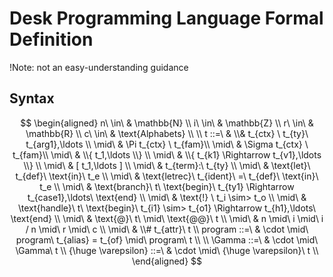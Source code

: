 # Desk Programming Language Formal Definition

!Note: not an easy-understanding guidance

## Syntax
$$
\begin{aligned}
n\ \in\ & \mathbb{N} \\
i\ \in\ & \mathbb{Z} \\
r\ \in\ & \mathbb{R} \\
c\ \in\ & \text{Alphabets} \\
\\
t ::=\ & \\& t_{ctx} \ t_{ty}\ t_{arg1},\ldots \\
\mid\ & \Pi t_{ctx} \ t_{fam}\\
\mid\ & \Sigma t_{ctx} \ t_{fam}\\
\mid\ & \\{ t_1,\ldots \\} \\
\mid\ & \\{ t_{k1} \Rightarrow t_{v1},\ldots \\} \\
\mid\ & [ t_1,\ldots ] \\
\mid\ & t_{term}:\ t_{ty} \\
\mid\ & \text{let}\ t_{def}\ \text{in}\ t_e \\
\mid\ & \text{letrec}\ t_{ident}\ =\ t_{def}\ \text{in}\ t_e \\
\mid\ & \text{branch}\ t\ \text{begin}\ t_{ty1} \Rightarrow t_{case1},\ldots\ \text{end} \\
\mid\ & \text{!} \ t_i \sim> t_o \\
\mid\ & \text{handle}\ t\ \text{begin}\ t_{i1} \sim> t_{o1} \Rightarrow t_{h1},\ldots\ \text{end} \\
\mid\ & \text{@}\ t\ \mid\ \text{@@}\ t \\
\mid\ & n \mid\ i \mid\ i / n \mid\ r \mid\ c \\
\mid\ & \\# t_{attr}\ t
\\
program ::=\ & \cdot \mid\ program\ t_{alias} = t_{of} \mid\ program\ t \\
\\
\Gamma ::=\ & \cdot \mid\ \Gamma\ t
\\
{\huge \varepsilon} ::=\ & \cdot \mid\ {\huge \varepsilon}\ t \\
\end{aligned}
$$
